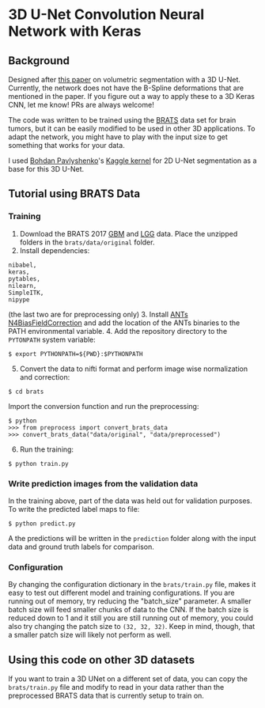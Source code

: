 # 3D U-Net Convolution Neural Network with Keras
## Background
Designed after [this paper](http://lmb.informatik.uni-freiburg.de/Publications/2016/CABR16/cicek16miccai.pdf) on 
volumetric segmentation with a 3D U-Net. Currently, the network does not have the B-Spline deformations
that are mentioned in the paper. If you figure out a way to apply these to a 3D Keras CNN, let me know! PRs are always
welcome!

The code was written to be trained using the 
[BRATS](http://www.med.upenn.edu/sbia/brats2017.html) data set for brain tumors, but it can
be easily modified to be used in other 3D applications. To adapt the network, you might have to play with the input size
to get something that works for your data.

I used [Bohdan Pavlyshenko](https://www.kaggle.com/bpavlyshenko)'s 
[Kaggle kernel](https://www.kaggle.com/bpavlyshenko/data-science-bowl-2017/nodules-segmentation) for 2D U-Net
segmentation as a base for this 3D U-Net.

## Tutorial using BRATS Data
### Training
1. Download the BRATS 2017 [GBM](https://app.box.com/s/926eijrcz4qudona5vkz4z5o9qfm772d) and 
[LGG](https://app.box.com/s/ssfkb6u8fg3dmal0v7ni0ckbqntsc8fy) data. Place the unzipped folders in the 
```brats/data/original``` folder.
2. Install dependencies: 
```
nibabel,
keras,
pytables,
nilearn,
SimpleITK,
nipype
```
(the last two are for preprocessing only)
3. Install [ANTs N4BiasFieldCorrection](https://github.com/stnava/ANTs/releases) and add the location of the ANTs 
binaries to the PATH environmental variable.
4. Add the repository directory to the ```PYTONPATH``` system variable:
```
$ export PYTHONPATH=${PWD}:$PYTHONPATH
```
5. Convert the data to nifti format and perform image wise normalization and correction:
```
$ cd brats
```
Import the conversion function and run the preprocessing:
```
$ python
>>> from preprocess import convert_brats_data
>>> convert_brats_data("data/original", "data/preprocessed")
```
6. Run the training:
```
$ python train.py
```
 
### Write prediction images from the validation data
In the training above, part of the data was held out for validation purposes. 
To write the predicted label maps to file:
```
$ python predict.py
```
A the predictions will be written in the ```prediction``` folder along with the input data and ground truth labels for 
comparison.

### Configuration
By changing the configuration dictionary in the ```brats/train.py``` file, makes it easy to test out different model and
training configurations. If you are running out of memory, try reducing the "batch_size" parameter. A smaller batch size 
will feed smaller chunks of data to the CNN. If the batch size is reduced down to 1 and it still you are still running 
out of memory, you could also try changing the patch size to ```(32, 32, 32)```. Keep in mind, though, that a smaller
patch size will likely not perform as well.

## Using this code on other 3D datasets
If you want to train a 3D UNet on a different set of data, you can copy the ```brats/train.py``` file and modify to 
read in your data rather than the preprocessed BRATS data that is currently setup to train on.
